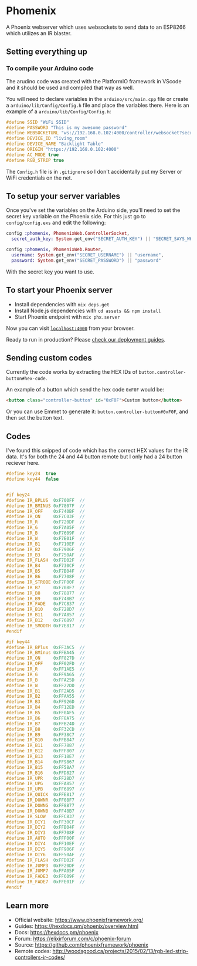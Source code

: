# Phomenix

A Phoenix webserver which uses websockets to send data to an ESP8266 which utilizes an IR blaster.

## Setting everything up

### To compile your Arduino code

The arudino code was created with the PlatformIO framework in VScode and it should be used and compiled that way as well.

You will need to declare variables in the `arduino/src/main.cpp` file or create a `arduino/lib/Config/Config.h` file and place the variables there. Here is an example of a `arduino/lib/Config/Config.h`:

```cpp
#define SSID "WiFi SSID"
#define PASSWORD "This is my awesome password"
#define WEBSOCKETURL "ws://192.168.0.102:4000/controller/websocket?secret_key=SECRET_SAYS_WHAT"
#define DEVICE_ID "living_room"
#define DEVICE_NAME "Backlight Table"
#define ORIGIN "https://192.168.0.102:4000"
#define AC_MODE true
#define RGB_STRIP true
```

The `Config.h` file is in `.gitignore` so I don't accidentally put my Server or WiFi credentials on the net.

## To setup your server variables

Once you've set the variables on the Arduino side, you'll need to set the secret key variable on the Phoenix side. For this just go to `config/config.exs` and edit the following:

```elixir
config :phomenix, PhomenixWeb.ControllerSocket,
  secret_auth_key: System.get_env("SECRET_AUTH_KEY") || "SECRET_SAYS_WHAT"

config :phomenix, PhomenixWeb.Router,
  username: System.get_env("SECRET_USERNAME") || "username",
  password: System.get_env("SECRET_PASSWORD") || "password"

  ```

With the secret key you want to use.

## To start your Phoenix server

* Install dependencies with `mix deps.get`
* Install Node.js dependencies with `cd assets && npm install`
* Start Phoenix endpoint with `mix phx.server`

Now you can visit [`localhost:4000`](http://localhost:4000) from your browser.

Ready to run in production? Please [check our deployment guides](https://hexdocs.pm/phoenix/deployment.html).

## Sending custom codes
Currently the code works by extracting the HEX IDs of `button.controller-button#hex-code`.

An example of a button which send the hex code `0xF0F` would be:
```html
<button class="controller-button" id="0xF0F">Custom button</button>
```

Or you can use Emmet to generate it: `button.controller-button#0xF0F`, and then set the button text.

## Codes
I've found this snipped of code which has the correct HEX values for the IR data. It's for both the 24 and 44 button remote but I only had a 24 button reciever here.

```cpp
#define	key24  true
#define	key44  false


#if key24
#define	IR_BPLUS  0xF700FF	// 
#define	IR_BMINUS 0xF7807F	// 
#define	IR_OFF 	  0xF740BF	// 
#define	IR_ON 	  0xF7C03F	// 
#define	IR_R 	  0xF720DF	// 
#define	IR_G 	  0xF7A05F	// 
#define	IR_B 	  0xF7609F	// 
#define	IR_W 	  0xF7E01F	// 
#define	IR_B1	  0xF710EF	// 
#define	IR_B2	  0xF7906F	// 
#define	IR_B3	  0xF750AF	// 
#define	IR_FLASH  0xF7D02F	// 
#define	IR_B4	  0xF730CF	// 
#define	IR_B5	  0xF7B04F	// 
#define	IR_B6	  0xF7708F	// 
#define	IR_STROBE 0xF7F00F	// 
#define	IR_B7	  0xF708F7	// 
#define	IR_B8	  0xF78877	// 
#define	IR_B9	  0xF748B7	// 
#define	IR_FADE   0xF7C837	// 
#define	IR_B10	  0xF728D7	// 
#define	IR_B11	  0xF7A857	// 
#define	IR_B12	  0xF76897	// 
#define	IR_SMOOTH 0xF7E817	// 
#endif

#if key44
#define	IR_BPlus  0xFF3AC5	// 
#define	IR_BMinus 0xFFBA45	// 
#define	IR_ON 	  0xFF827D	// 
#define	IR_OFF 	  0xFF02FD	// 
#define	IR_R 	  0xFF1AE5	// 
#define	IR_G 	  0xFF9A65	// 
#define	IR_B  	  0xFFA25D	// 
#define	IR_W 	  0xFF22DD	// 
#define	IR_B1	  0xFF2AD5	// 
#define	IR_B2	  0xFFAA55	// 
#define	IR_B3	  0xFF926D	// 
#define	IR_B4	  0xFF12ED	// 
#define	IR_B5	  0xFF0AF5	// 
#define	IR_B6	  0xFF8A75	// 
#define	IR_B7	  0xFFB24D	// 
#define	IR_B8	  0xFF32CD	// 
#define	IR_B9	  0xFF38C7	// 
#define	IR_B10	  0xFFB847	// 
#define	IR_B11	  0xFF7887	// 
#define	IR_B12	  0xFFF807	// 
#define	IR_B13	  0xFF18E7	// 
#define	IR_B14	  0xFF9867	// 
#define	IR_B15	  0xFF58A7	// 
#define	IR_B16	  0xFFD827	// 
#define	IR_UPR 	  0xFF28D7	// 
#define	IR_UPG 	  0xFFA857	// 
#define	IR_UPB 	  0xFF6897	// 
#define	IR_QUICK  0xFFE817	// 
#define	IR_DOWNR  0xFF08F7	// 
#define	IR_DOWNG  0xFF8877	// 
#define	IR_DOWNB  0xFF48B7	// 
#define	IR_SLOW   0xFFC837	// 
#define	IR_DIY1   0xFF30CF	// 
#define	IR_DIY2   0xFFB04F	// 
#define	IR_DIY3   0xFF708F	// 
#define	IR_AUTO   0xFFF00F	// 
#define	IR_DIY4   0xFF10EF	// 
#define	IR_DIY5   0xFF906F	// 
#define	IR_DIY6   0xFF50AF	// 
#define	IR_FLASH  0xFFD02F	// 
#define	IR_JUMP3  0xFF20DF	// 
#define	IR_JUMP7  0xFFA05F	// 
#define	IR_FADE3  0xFF609F	// 
#define	IR_FADE7  0xFFE01F	// 
#endif
```

## Learn more

  * Official website: https://www.phoenixframework.org/
  * Guides: https://hexdocs.pm/phoenix/overview.html
  * Docs: https://hexdocs.pm/phoenix
  * Forum: https://elixirforum.com/c/phoenix-forum
  * Source: https://github.com/phoenixframework/phoenix
  * Remote codes: http://woodsgood.ca/projects/2015/02/13/rgb-led-strip-controllers-ir-codes/
